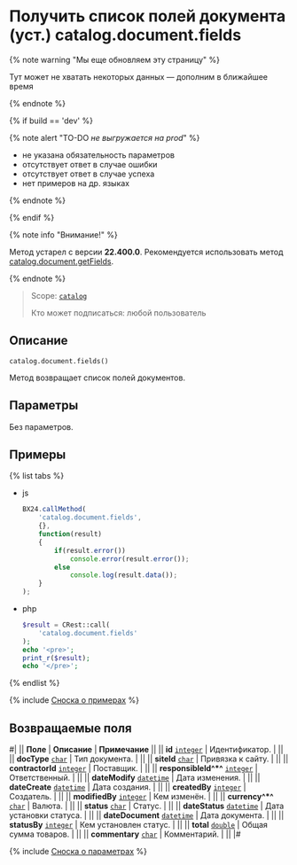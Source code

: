 # Получить список полей документа (уст.) catalog.document.fields

{% note warning "Мы еще обновляем эту страницу" %}

Тут может не хватать некоторых данных — дополним в ближайшее время

{% endnote %}

{% if build == 'dev' %}

{% note alert "TO-DO _не выгружается на prod_" %}

- не указана обязательность параметров
- отсутствует ответ в случае ошибки
- отсутствует ответ в случае успеха
- нет примеров на др. языках
  
{% endnote %}

{% endif %}

{% note info "Внимание!" %}

Метод устарел с версии **22.400.0**. Рекомендуется использовать метод [catalog.document.getFields](./catalog-document-get-fields.md).

{% endnote %}

> Scope: [`catalog`](../../scopes/permissions.md)
>
> Кто может подписаться: любой пользователь

## Описание

```http
catalog.document.fields()
```

Метод возвращает список полей документов.

## Параметры

Без параметров.

## Примеры

{% list tabs %}

- js
  
    ```js
    BX24.callMethod(
        'catalog.document.fields',
        {},
        function(result)
        {
            if(result.error())
                console.error(result.error());
            else
                console.log(result.data());
        }
    );
    ```

- php
  
    ```php
    $result = CRest::call(
        'catalog.document.fields'
    );
    echo '<pre>';
    print_r($result);
    echo '</pre>';
    ```

{% endlist %}

{% include [Сноска о примерах](../../../_includes/examples.md) %}

## Возвращаемые поля

#|
|| **Поле** | **Описание** | **Примечание** ||
|| **id** 
[`integer`](../../data-types.md) | Идентификатор. | ||
|| **docType** 
[`char`](../../data-types.md) | Тип документа. |  ||
|| **siteId** 
[`char`](../../data-types.md) | Привязка к сайту. |  ||
|| **contractorId** 
[`integer`](../../data-types.md) | Поставщик. |  ||
|| **responsibleId^*^** 
[`integer`](../../data-types.md) | Ответственный. |  ||
|| **dateModify** 
[`datetime`](../../data-types.md) | Дата изменения. |  ||
|| **dateCreate** 
[`datetime`](../../data-types.md) | Дата создания. |  ||
|| **createdBy** 
[`integer`](../../data-types.md) | Создатель. |  ||
|| **modifiedBy** 
[`integer`](../../data-types.md) | Кем изменён. |  ||
|| **currency^*^** 
[`char`](../../data-types.md) | Валюта. |  ||
|| **status** 
[`char`](../../data-types.md) | Статус. |  ||
|| **dateStatus** 
[`datetime`](../../data-types.md) | Дата установки статуса. | ||
|| **dateDocument** 
[`datetime`](../../data-types.md) | Дата документа. | ||
|| **statusBy** 
[`integer`](../../data-types.md) | Кем установлен статус. |  ||
|| **total** 
[`double`](../../data-types.md) | Общая сумма товаров. |  ||
|| **commentary** 
[`char`](../../data-types.md) | Комментарий. |  ||
|#

{% include [Сноска о параметрах](../../../_includes/required.md) %}
